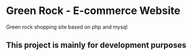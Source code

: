 # Green Rock - E-commerce Website
Green rock shopping site based on php and mysql
## This project is mainly for development purposes
